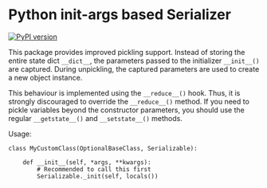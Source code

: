 # Python init-args based Serializer
[![PyPI version](https://badge.fury.io/py/init-args-serializer.svg)](https://badge.fury.io/py/init-args-serializer)

This package provides improved pickling support. Instead of storing the entire state dict `__dict__`, the parameters passed to the initializer `__init__()` are captured. 
During unpickling, the captured parameters are used to create a new object instance.

This behaviour is implemented using the `__reduce__()` hook. 
Thus, it is strongly discouraged to override the `__reduce__()` method. 
If you need to pickle variables beyond the constructor parameters, you should use the regular `__getstate__()` and `__setstate__()` methods.

Usage:
```
class MyCustomClass(OptionalBaseClass, Serializable):
    
    def __init__(self, *args, **kwargs):
        # Recommended to call this first
        Serializable._init(self, locals())

```
